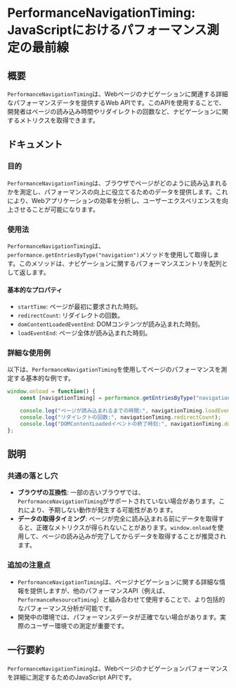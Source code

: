 <!--
Meta Description: # PerformanceNavigationTiming: JavaScriptにおけるパフォーマンス測定の最前線 ## 概要 `PerformanceNavigationTiming`は、Webページのナビゲーションに関連する詳細なパフォーマンスデータを提供するWeb APIです。このAPIを使...
Meta Keywords: performancenavigationtiming, navigationtiming, console, log, apiです
-->

# PerformanceNavigationTiming: JavaScriptにおけるパフォーマンス測定の最前線

## 概要
`PerformanceNavigationTiming`は、Webページのナビゲーションに関連する詳細なパフォーマンスデータを提供するWeb APIです。このAPIを使用することで、開発者はページの読み込み時間やリダイレクトの回数など、ナビゲーションに関するメトリクスを取得できます。

## ドキュメント
### 目的
`PerformanceNavigationTiming`は、ブラウザでページがどのように読み込まれるかを測定し、パフォーマンスの向上に役立てるためのデータを提供します。これにより、Webアプリケーションの効率を分析し、ユーザーエクスペリエンスを向上させることが可能になります。

### 使用法
`PerformanceNavigationTiming`は、`performance.getEntriesByType("navigation")`メソッドを使用して取得します。このメソッドは、ナビゲーションに関するパフォーマンスエントリを配列として返します。

#### 基本的なプロパティ
- `startTime`: ページが最初に要求された時刻。
- `redirectCount`: リダイレクトの回数。
- `domContentLoadedEventEnd`: DOMコンテンツが読み込まれた時刻。
- `loadEventEnd`: ページ全体が読み込まれた時刻。

### 詳細な使用例
以下は、`PerformanceNavigationTiming`を使用してページのパフォーマンスを測定する基本的な例です。

```javascript
window.onload = function() {
    const [navigationTiming] = performance.getEntriesByType("navigation");

    console.log("ページが読み込まれるまでの時間:", navigationTiming.loadEventEnd - navigationTiming.startTime, "ミリ秒");
    console.log("リダイレクトの回数:", navigationTiming.redirectCount);
    console.log("DOMContentLoadedイベントの終了時刻:", navigationTiming.domContentLoadedEventEnd, "ミリ秒");
};
```

## 説明
### 共通の落とし穴
- **ブラウザの互換性**: 一部の古いブラウザでは、`PerformanceNavigationTiming`がサポートされていない場合があります。これにより、予期しない動作が発生する可能性があります。
- **データの取得タイミング**: ページが完全に読み込まれる前にデータを取得すると、正確なメトリクスが得られないことがあります。`window.onload`を使用して、ページの読み込みが完了してからデータを取得することが推奨されます。

### 追加の注意点
- `PerformanceNavigationTiming`は、ページナビゲーションに関する詳細な情報を提供しますが、他のパフォーマンスAPI（例えば、`PerformanceResourceTiming`）と組み合わせて使用することで、より包括的なパフォーマンス分析が可能です。
- 開発中の環境では、パフォーマンスデータが正確でない場合があります。実際のユーザー環境での測定が重要です。

## 一行要約
`PerformanceNavigationTiming`は、Webページのナビゲーションパフォーマンスを詳細に測定するためのJavaScript APIです。